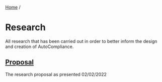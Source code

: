 [Home](../index.md) /
# Research
All research that has been carried out in order to better inform the design and
creation of AutoCompliance.
## [Proposal](proposal/index.md)
The research proposal as presented 02/02/2022

